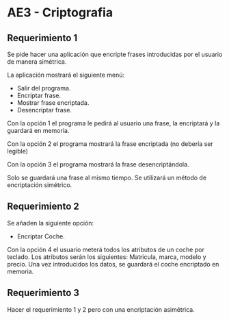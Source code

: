 # AE3 - Criptografia

## Requerimiento 1
Se pide hacer una aplicación que encripte frases introducidas por el usuario de manera simétrica.

La aplicación mostrará el siguiente menú:

- Salir del programa.
- Encriptar frase.
- Mostrar frase encriptada.
- Desencriptar frase.

Con la opción 1 el programa le pedirá al usuario una frase, la encriptará y la guardará en memoria.

Con la opción 2 el programa mostrará la frase encriptada (no debería ser legible)

Con la opción 3 el programa mostrará la frase desencriptándola.

Solo se guardará una frase al mismo tiempo. Se utilizará un método de encriptación simétrico.

## Requerimiento 2
Se añaden la siguiente opción:

- Encriptar Coche.

Con la opción 4 el usuario meterá todos los atributos de un coche por teclado. Los atributos serán los siguientes: Matricula, marca, modelo y precio. Una vez introducidos los datos, se guardará el coche encriptado en memoria.

## Requerimiento 3
Hacer el requerimiento 1 y 2 pero con una encriptación asimétrica.